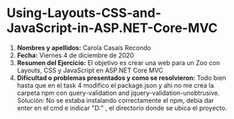 # Using-Layouts-CSS-and-JavaScript-in-ASP.NET-Core-MVC

1. **Nombres y apellidos:** Carola Casais Recondo
2. **Fecha:** Viernes 4 de diciembre de 2020
3. **Resumen del Ejercicio:** El objetivo es crear una web para un Zoo con Layouts, CSS y JavaScript en ASP.NET Core MVC
4. **Dificultad o problemas presentados y como se resolvieron:** Todo bien hasta que en el task 4 modifico el package.json y ahi no me crea la carpeta npm 
con query-validation and jquery-validation-unobtrusive. Solución: No se estaba instalando correctamente el npm, debía dar enter en el cmd e indicar "D:" , el directorio donde se ubica el proyecto.
